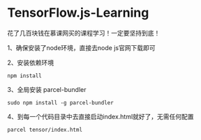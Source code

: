 # TensorFlow.js-Learning

花了几百块钱在慕课网买的课程学习！一定要坚持到底！

1、确保安装了node环境，直接去node js官网下载即可

2、安装依赖环境

    npm install

3、全局安装 parcel-bundler

    sudo npm install -g parcel-bundler

4、到每一个代码目录中去直接启动index.html就好了，无需任何配置

    parcel tensor/index.html

